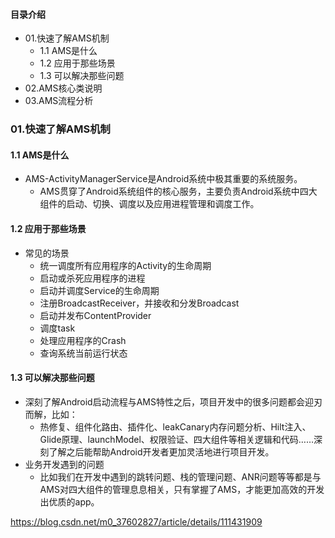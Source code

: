 #### 目录介绍
- 01.快速了解AMS机制
    - 1.1 AMS是什么
    - 1.2 应用于那些场景
    - 1.3 可以解决那些问题
- 02.AMS核心类说明
- 03.AMS流程分析




### 01.快速了解AMS机制
#### 1.1 AMS是什么
- AMS-ActivityManagerService是Android系统中极其重要的系统服务。
    - AMS贯穿了Android系统组件的核心服务，主要负责Android系统中四大组件的启动、切换、调度以及应用进程管理和调度工作。


#### 1.2 应用于那些场景
- 常见的场景
    - 统一调度所有应用程序的Activity的生命周期
    - 启动或杀死应用程序的进程
    - 启动并调度Service的生命周期
    - 注册BroadcastReceiver，并接收和分发Broadcast
    - 启动并发布ContentProvider
    - 调度task
    - 处理应用程序的Crash
    - 查询系统当前运行状态


#### 1.3 可以解决那些问题
- 深刻了解Android启动流程与AMS特性之后，项目开发中的很多问题都会迎刃而解，比如：
    - 热修复、组件化路由、插件化、leakCanary内存问题分析、Hilt注入、Glide原理、launchModel、权限验证、四大组件等相关逻辑和代码……深刻了解之后能帮助Android开发者更加灵活地进行项目开发。
- 业务开发遇到的问题
    - 比如我们在开发中遇到的跳转问题、栈的管理问题、ANR问题等等都是与AMS对四大组件的管理息息相关，只有掌握了AMS，才能更加高效的开发出优质的app。








https://blog.csdn.net/m0_37602827/article/details/111431909




